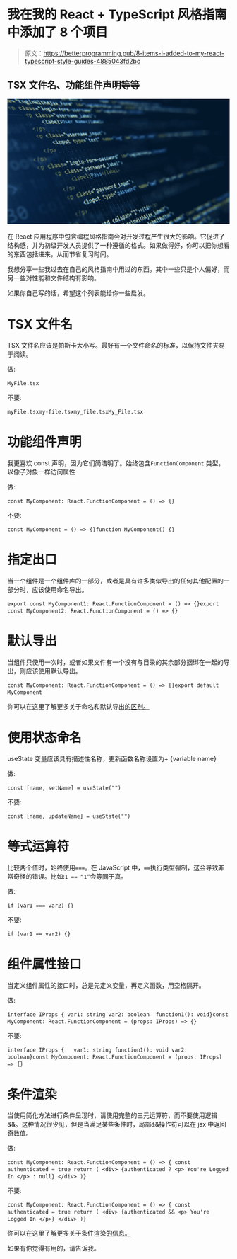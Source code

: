 # 我在我的 React + TypeScript 风格指南中添加了 8 个项目

> 原文：<https://betterprogramming.pub/8-items-i-added-to-my-react-typescript-style-guides-4885043fd2bc>

## TSX 文件名、功能组件声明等等

![](img/cbddb90451ef1a0005b2965d7822d6ef.png)

在 React 应用程序中包含编程风格指南会对开发过程产生很大的影响。它促进了结构感，并为初级开发人员提供了一种遵循的格式。如果做得好，你可以把你想看的东西包括进来，从而节省复习时间。

我想分享一些我过去在自己的风格指南中用过的东西。其中一些只是个人偏好，而另一些对性能和文件结构有影响。

如果你自己写的话，希望这个列表能给你一些启发。

# TSX 文件名

TSX 文件名应该是帕斯卡大小写。最好有一个文件命名的标准，以保持文件夹易于阅读。

做:

```
MyFile.tsx
```

不要:

```
myFile.tsxmy-file.tsxmy_file.tsxMy_File.tsx
```

# 功能组件声明

我更喜欢 const 声明，因为它们简洁明了。始终包含`FunctionComponent` 类型，以像子对象一样访问属性

做:

```
const MyComponent: React.FunctionComponent = () => {}
```

不要:

```
const MyComponent = () => {}function MyComponent() {}
```

# 指定出口

当一个组件是一个组件库的一部分，或者是具有许多类似导出的任何其他配置的一部分时，应该使用命名导出。

```
export const MyComponent1: React.FunctionComponent = () => {}export const MyComponent2: React.FunctionComponent = () => {}
```

# 默认导出

当组件只使用一次时，或者如果文件有一个没有与目录的其余部分捆绑在一起的导出，则应该使用默认导出。

```
const MyComponent: React.FunctionComponent = () => {}export default MyComponent
```

你可以在这里了解更多关于命名和默认导出[的区别。](/understanding-the-difference-between-named-and-default-exports-in-react-2d253ca9fc22)

# 使用状态命名

useState 变量应该具有描述性名称，更新函数名称设置为+ {variable name}

做:

```
const [name, setName] = useState("")
```

不要:

```
const [name, updateName] = useState("")
```

# 等式运算符

比较两个值时，始终使用`===`。在 JavaScript 中，`==`执行类型强制，这会导致非常奇怪的错误。比如:`1 == “1”`会等同于真。

做:

```
if (var1 === var2) {}
```

不要:

```
if (var1 == var2) {}
```

# 组件属性接口

当定义组件属性的接口时，总是先定义变量，再定义函数，用空格隔开。

做:

```
interface IProps { var1: string var2: boolean  function1(): void}const MyComponent: React.FunctionComponent = (props: IProps) => {}
```

不要:

```
interface IProps {   var1: string function1(): void var2: boolean}const MyComponent: React.FunctionComponent = (props: IProps) => {}
```

# 条件渲染

当使用简化方法进行条件呈现时，请使用完整的三元运算符，而不要使用逻辑&&。这种情况很少见，但是当满足某些条件时，局部&&操作符可以在 jsx 中返回奇数值。

做:

```
const MyComponent: React.FunctionComponent = () => { const authenticated = true return ( <div> {authenticated ? <p> You're Logged In </p> : null} </div> )}
```

不要:

```
const MyComponent: React.FunctionComponent = () => { const authenticated = true return ( <div> {authenticated && <p> You're Logged In </p>} </div> )}
```

你可以在这里了解更多关于条件渲染[的信息。](https://javascript.plainenglish.io/3-techniques-for-conditional-rendering-in-react-19a23a33423d)

如果有你觉得有用的，请告诉我。